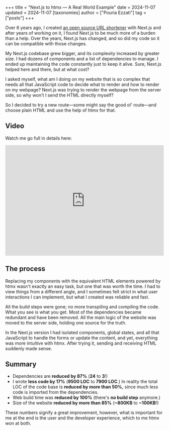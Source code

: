 +++
title = "Next.js to htmx — A Real World Example"
date = 2024-11-07
updated = 2024-11-07
[taxonomies]
author = ["Pouria Ezzati"]
tag = ["posts"]
+++

Over 6 years ago, I created [an open source URL shortener](https://github.com/thedevs-network/kutt) with Next.js and after years of working on it, I found Next.js to be much more of a burden than a help. Over the years, Next.js has changed, and so did my code so it can be compatible with those changes. 

My Next.js codebase grew bigger, and its complexity increased by greater size. I had dozens of components and a list of dependencies to manage. I ended up maintaining the code constantly just to keep it alive. Sure, Next.js helped here and there, but at what cost?

I asked myself, what am I doing on my website that is so complex that needs all that JavaScript code to decide what to render and how to render on my webpage? Next.js was trying to render the webpage from the server side, so why won't I send the HTML directly myself?

So I decided to try a new route—some might say the good ol' route—and choose plain HTML and use the help of htmx for that.

## Video

Watch me go full in details here:

<iframe style="max-width: 100%" width="618" height="352" src="https://www.youtube.com/embed/8RL4NvYZDT4" title=" Next.js to htmx – A Real World Example " frameborder="0" allow="accelerometer; autoplay; clipboard-write; encrypted-media; gyroscope; picture-in-picture" allowfullscreen></iframe>


## The process

Replacing my components with the equivalent HTML elements powered by htmx wasn't exactly an easy task, but one that was worth the time. I had to view things from a different angle, and I sometimes felt strict in what user interactions I can implement, but what I created was reliable and fast.

All the build steps were gone; no more transpiling and compiling the code. What you see is what you get. Most of the dependencies became redundant and have been removed. All the main logic of the website was moved to the server side, holding one source for the truth.

In the Next.js version I had isolated components, global states, and all that JavaScript to handle the forms or update the content, and yet, everything was more intuitive with htmx. After trying it, sending and receiving HTML suddenly made sense. 

## Summary

- Dependencies are **reduced by 87%** (**24** to **3**!)
- I wrote **less code by 17%**  (**9500 LOC** to **7900 LOC**.) In reality the total LOC of the code base is **reduced by more than 50%**, since much less code is imported from the dependencies.
- Web build time was **reduced by 100%** (there's **no build step** anymore.)
- Size of the website **reduced by more than 85%** (**~800KB** to **~100KB**!) 

These numbers signify a great improvement, however, what is important for me at the end is the user and the developer experience, which to me htmx won at both. 